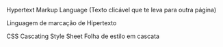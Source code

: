 Hypertext Markup Language
(Texto clicável que te leva para outra página)

Linguagem de marcação de Hipertexto

CSS
Cascating Style Sheet
Folha de estilo em cascata